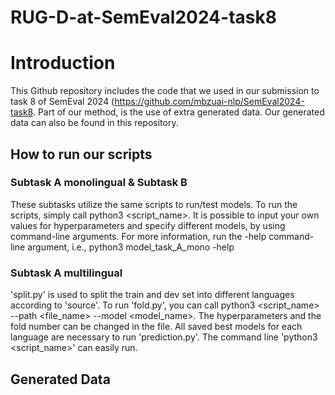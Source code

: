 # RUG-D-at-SemEval2024-task8


# Introduction
This Github repository includes the code that we used in our submission to task 8 of SemEval 2024 (https://github.com/mbzuai-nlp/SemEval2024-task8.
Part of our method, is the use of extra generated data. Our generated data can also be found in this repository.

## How to run our scripts

### Subtask A monolingual & Subtask B
These subtasks utilize the same scripts to run/test models. To run the scripts, simply call python3 <script_name>. It is possible to input your own values for hyperparameters and specify different models, by using command-line arguments. For more information, run the -help command-line argument, i.e., python3 model_task_A_mono -help

### Subtask A multilingual
'split.py' is used to split the train and dev set into different languages according to 'source'. 
To run 'fold.py', you can call python3 <script_name> --path <file_name> --model <model_name>. The hyperparameters and the fold number can be changed in the file.
All saved best models for each language are necessary to run 'prediction.py'. The command line 'python3 <script_name>' can easily run.

## Generated Data
